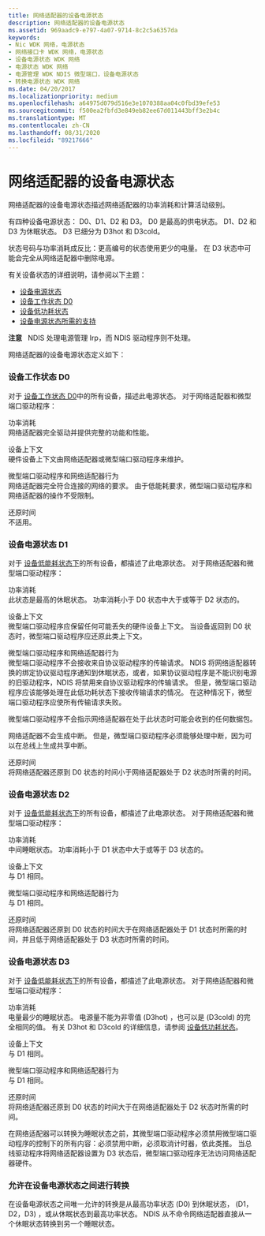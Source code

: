 ```yaml
---
title: 网络适配器的设备电源状态
description: 网络适配器的设备电源状态
ms.assetid: 969aadc9-e797-4a07-9714-8c2c5a6357da
keywords:
- Nic WDK 网络，电源状态
- 网络接口卡 WDK 网络，电源状态
- 设备电源状态 WDK 网络
- 电源状态 WDK 网络
- 电源管理 WDK NDIS 微型端口，设备电源状态
- 转换电源状态 WDK 网络
ms.date: 04/20/2017
ms.localizationpriority: medium
ms.openlocfilehash: a64975d079d516e3e1070388aa04c0fbd39efe53
ms.sourcegitcommit: f500ea2fbfd3e849eb82ee67d011443bff3e2b4c
ms.translationtype: MT
ms.contentlocale: zh-CN
ms.lasthandoff: 08/31/2020
ms.locfileid: "89217666"
---
```

# <a name="device-power-states-for-network-adapters"></a>网络适配器的设备电源状态





网络适配器的设备电源状态描述网络适配器的功率消耗和计算活动级别。

有四种设备电源状态： D0、D1、D2 和 D3。 D0 是最高的供电状态。 D1、D2 和 D3 为休眠状态。 D3 已细分为 D3hot 和 D3cold。

状态号码与功率消耗成反比：更高编号的状态使用更少的电量。 在 D3 状态中可能会完全从网络适配器中删除电源。

有关设备状态的详细说明，请参阅以下主题：

* [设备电源状态](../kernel/device-power-states.md)
* [设备工作状态 D0](../kernel/device-working-state-d0.md)
* [设备低功耗状态](../kernel/device-sleeping-states.md)
* [设备电源状态所需的支持](../kernel/required-support-for-device-power-states.md)

**注意**   NDIS 处理电源管理 Irp，而 NDIS 驱动程序则不处理。

 

网络适配器的设备电源状态定义如下：

### <a name="device-working-state-d0"></a><a href="" id="d0"></a>设备工作状态 D0

对于 [设备工作状态 D0](../kernel/device-working-state-d0.md)中的所有设备，描述此电源状态。 对于网络适配器和微型端口驱动程序：

<a href="" id="power-consumption"></a>功率消耗  
网络适配器完全驱动并提供完整的功能和性能。

<a href="" id="device-context"></a>设备上下文  
硬件设备上下文由网络适配器或微型端口驱动程序来维护。

<a href="" id="miniport-driver-and-network-adapter-behavior"></a>微型端口驱动程序和网络适配器行为  
网络适配器完全符合连接的网络的要求。 由于低能耗要求，微型端口驱动程序和网络适配器的操作不受限制。

<a href="" id="restore-time"></a>还原时间  
不适用。

### <a name="device-power-state-d1"></a><a href="" id="d1"></a>设备电源状态 D1

对于 [设备低能耗状态下](../kernel/device-sleeping-states.md)的所有设备，都描述了此电源状态。 对于网络适配器和微型端口驱动程序：

<a href="" id="power-consumption"></a>功率消耗  
此状态是最高的休眠状态。 功率消耗小于 D0 状态中大于或等于 D2 状态的。

<a href="" id="device-context"></a>设备上下文  
微型端口驱动程序应保留任何可能丢失的硬件设备上下文。 当设备返回到 D0 状态时，微型端口驱动程序应还原此类上下文。

<a href="" id="miniport-driver-and-network-adapter-behavior"></a>微型端口驱动程序和网络适配器行为  
微型端口驱动程序不会接收来自协议驱动程序的传输请求。 NDIS 将网络适配器转换的绑定协议驱动程序通知到休眠状态，或者，如果协议驱动程序是不能识别电源的旧驱动程序，NDIS 将禁用来自协议驱动程序的传输请求。 但是，微型端口驱动程序应该能够处理在此低功耗状态下接收传输请求的情况。 在这种情况下，微型端口驱动程序应使所有传输请求失败。

微型端口驱动程序不会指示网络适配器在处于此状态时可能会收到的任何数据包。

网络适配器不会生成中断。 但是，微型端口驱动程序必须能够处理中断，因为可以在总线上生成共享中断。

<a href="" id="restore-time"></a>还原时间  
将网络适配器还原到 D0 状态的时间小于网络适配器处于 D2 状态时所需的时间。

### <a name="device-power-state-d2"></a><a href="" id="d2"></a>设备电源状态 D2

对于 [设备低能耗状态下](../kernel/device-sleeping-states.md)的所有设备，都描述了此电源状态。 对于网络适配器和微型端口驱动程序：

<a href="" id="power-consumption"></a>功率消耗  
中间睡眠状态。 功率消耗小于 D1 状态中大于或等于 D3 状态的。

<a href="" id="device-context"></a>设备上下文  
与 D1 相同。

<a href="" id="miniport-driver-and-network-adapter-behavior"></a>微型端口驱动程序和网络适配器行为  
与 D1 相同。

<a href="" id="restore-time"></a>还原时间  
将网络适配器还原到 D0 状态的时间大于在网络适配器处于 D1 状态时所需的时间，并且低于网络适配器处于 D3 状态时所需的时间。

### <a name="device-power-state-d3"></a><a href="" id="d3"></a>设备电源状态 D3

对于 [设备低能耗状态下](../kernel/device-sleeping-states.md)的所有设备，都描述了此电源状态。 对于网络适配器和微型端口驱动程序：

<a href="" id="power-consumption"></a>功率消耗  
电量最少的睡眠状态。 电源量不能为非零值 (D3hot) ，也可以是 (D3cold) 的完全相同的值。 有关 D3hot 和 D3cold 的详细信息，请参阅 [设备低功耗状态](../kernel/device-sleeping-states.md)。

<a href="" id="device-context"></a>设备上下文  
与 D1 相同。

<a href="" id="miniport-driver-and-network-adapter-behavior"></a>微型端口驱动程序和网络适配器行为  
与 D1 相同。

<a href="" id="restore-time"></a>还原时间  
将网络适配器还原到 D0 状态的时间大于在网络适配器处于 D2 状态时所需的时间。

在网络适配器可以转换为睡眠状态之前，其微型端口驱动程序必须禁用微型端口驱动程序的控制下的所有内容：必须禁用中断，必须取消计时器，依此类推。 当总线驱动程序将网络适配器设置为 D3 状态后，微型端口驱动程序无法访问网络适配器硬件。

### <a name="transitions-allowed-between-device-power-states"></a>允许在设备电源状态之间进行转换

在设备电源状态之间唯一允许的转换是从最高功率状态 (D0) 到休眠状态， (D1，D2，D3) ，或从休眠状态到最高功率状态。 NDIS 从不命令网络适配器直接从一个休眠状态转换到另一个睡眠状态。

 

